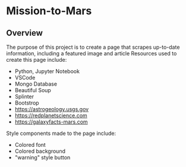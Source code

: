 # Mission-to-Mars

## Overview

The purpose of this project is to create a page that scrapes up-to-date information, including a featured image and article
Resources used to create this page include:
- Python, Jupyter Notebook
- VSCode
- Mongo Database
- Beautiful Soup
- Splinter
- Bootstrop
- https://astrogeology.usgs.gov
- https://redplanetscience.com
- https://galaxyfacts-mars.com

Style components made to the page include:
- Colored font
- Colored background
- "warning" style button


